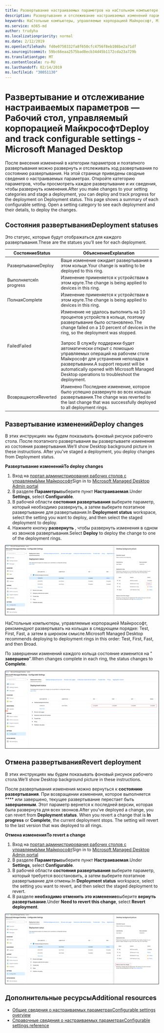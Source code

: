 ```yaml
---
title: Развертывание настраиваемых параметров на наСтольном компьютере, управляемом Майкрософт
description: Развертывание и отслеживание настраиваемых изменений параметров на наСтольном компьютере, управляемом Майкрософт.
keywords: НаСтольные компьютеры, управляемые корпорацией Майкрософт, Microsoft 365, служба, документация, развертывание, поэтапное развертывание, настраиваемые параметры
ms.service: m365-md
author: trudyha
ms.localizationpriority: normal
ms.date: 2/12/2019
ms.openlocfilehash: fd0e0750332fa8f650cfc4756f8eb108be2a71df
ms.sourcegitcommit: 59bc66eaa2575bad8ecb34d45b1172cda23a729b
ms.translationtype: MT
ms.contentlocale: ru-RU
ms.lasthandoff: 02/14/2019
ms.locfileid: "30051130"
---
```

# <a name="deploy-and-track-configurable-settings---microsoft-managed-desktop"></a><span data-ttu-id="f07ce-104">Развертывание и отслеживание настраиваемых параметров — Рабочий стол, управляемый корпорацией Майкрософт</span><span class="sxs-lookup"><span data-stu-id="f07ce-104">Deploy and track configurable settings - Microsoft Managed Desktop</span></span>

<span data-ttu-id="f07ce-p101">После внесения изменений в категории параметров и поэтапного развертывания можно развернуть и отслеживать ход развертывания по состоянию развертывания. На этой странице приведены сводные сведения о настраиваемых параметрах. Откройте категорию параметров, чтобы просмотреть каждое развертывание и их сведения, чтобы развернуть изменения.</span><span class="sxs-lookup"><span data-stu-id="f07ce-p101">After you make changes to your setting categories and stage a deployment, you can deploy and track progress for the deployment on Deployment status. This page shows a summary of each configurable setting. Open a setting category to see each deployment and their details, to deploy the changes.</span></span> 

## <a name="deployment-statuses"></a><span data-ttu-id="f07ce-108">Состояния развертывания</span><span class="sxs-lookup"><span data-stu-id="f07ce-108">Deployment statuses</span></span> 

<span data-ttu-id="f07ce-109">Это статуес, которые будут отображаться для каждого развертывания.</span><span class="sxs-lookup"><span data-stu-id="f07ce-109">These are the statues you’ll see for each deployment.</span></span>

<span data-ttu-id="f07ce-110">Состояние</span><span class="sxs-lookup"><span data-stu-id="f07ce-110">Status</span></span>  | <span data-ttu-id="f07ce-111">Объяснение</span><span class="sxs-lookup"><span data-stu-id="f07ce-111">Explanation</span></span> 
--- | --- 
<span data-ttu-id="f07ce-112">Развертывание</span><span class="sxs-lookup"><span data-stu-id="f07ce-112">Deploy</span></span> | <span data-ttu-id="f07ce-113">Ваше изменение ожидает развертывания в этом кольце.</span><span class="sxs-lookup"><span data-stu-id="f07ce-113">Your change is waiting to be deployed to this ring.</span></span>
<span data-ttu-id="f07ce-114">Выполняется</span><span class="sxs-lookup"><span data-stu-id="f07ce-114">In progress</span></span> | <span data-ttu-id="f07ce-115">Изменение применяется к устройствам в этом круге.</span><span class="sxs-lookup"><span data-stu-id="f07ce-115">The change is being applied to devices in this ring.</span></span> 
<span data-ttu-id="f07ce-116">Полная</span><span class="sxs-lookup"><span data-stu-id="f07ce-116">Complete</span></span> | <span data-ttu-id="f07ce-117">Изменение применяется к устройствам в этом круге.</span><span class="sxs-lookup"><span data-stu-id="f07ce-117">The change is being applied to devices in this ring.</span></span> 
<span data-ttu-id="f07ce-118">Failed</span><span class="sxs-lookup"><span data-stu-id="f07ce-118">Failed</span></span> | <span data-ttu-id="f07ce-119">Изменение не удалось выполнить на 10 процентов устройств в кольце, поэтому развертывание было остановлено.</span><span class="sxs-lookup"><span data-stu-id="f07ce-119">The change failed on a 10 percent of devices in the ring, so the deployment was stopped.</span></span><br><br> <span data-ttu-id="f07ce-120">Запрос В службу поддержки будет автоматически открыт с помощью управляемых операций на рабочем столе Майкрософт для устранения неполадок в развертывании.</span><span class="sxs-lookup"><span data-stu-id="f07ce-120">A support request will be automatically opened with Microsoft Managed Desktop operations to troubleshoot the deployment.</span></span> 
<span data-ttu-id="f07ce-121">Возвращаются</span><span class="sxs-lookup"><span data-stu-id="f07ce-121">Reverted</span></span> | <span data-ttu-id="f07ce-122">Изменено Последнее изменение, которое было успешно развернуто во всех кольцах развертывания.</span><span class="sxs-lookup"><span data-stu-id="f07ce-122">The change was reverted to the last change that was successfully deployed to all deployment rings.</span></span>

## <a name="deploy-changes"></a><span data-ttu-id="f07ce-123">Развертывание изменений</span><span class="sxs-lookup"><span data-stu-id="f07ce-123">Deploy changes</span></span>

<span data-ttu-id="f07ce-p102">В этих инструкциях мы будем показывать фоновый рисунок рабочего стола. После поэтапного развертывания вы развертываете изменения из состояния развертывания.</span><span class="sxs-lookup"><span data-stu-id="f07ce-p102">We’ll show Desktop background picture in these instructions. After you’ve staged a deployment, you deploy changes from Deployment status.</span></span> 

<span data-ttu-id="f07ce-126">**Развертывание изменений**</span><span class="sxs-lookup"><span data-stu-id="f07ce-126">**To deploy changes**</span></span>

1. <span data-ttu-id="f07ce-127">Вход на [портал администрирования рабочих столов с управляемЫми Майкрософт](http://aka.ms/mwaasportal)</span><span class="sxs-lookup"><span data-stu-id="f07ce-127">Sign in to [Microsoft Managed Desktop Admin portal](http://aka.ms/mwaasportal)</span></span>
2. <span data-ttu-id="f07ce-128">В разделе **Параметры**выберите пункт **Настраиваемая**.</span><span class="sxs-lookup"><span data-stu-id="f07ce-128">Under **Settings**, select **Configurable**.</span></span>
3. <span data-ttu-id="f07ce-129">В рабочей области **состояния развертывания** выберите параметр, который необходимо развернуть, а затем выберите поэтапное развертывание для развертывания.</span><span class="sxs-lookup"><span data-stu-id="f07ce-129">In **Deployment status** workspace, select the setting you want to deploy, and then select the staged deployment to deploy.</span></span>
4. <span data-ttu-id="f07ce-130">Нажмите кнопку **развернуть** , чтобы развернуть изменения в одном из звонков развертывания.</span><span class="sxs-lookup"><span data-stu-id="f07ce-130">Select **Deploy** to deploy the change to one of the deployment rings.</span></span>

![Общие сведения о состоянии развертывания настраиваемых параметров](images/deploy-cs-overview.png)

<span data-ttu-id="f07ce-132">НаСтольные компьютеры, управляемые корпорацией Майкрософт, рекомендуют развертывать на кольцах в следующем порядке: Test, First, Fast, а затем в широком смысле.</span><span class="sxs-lookup"><span data-stu-id="f07ce-132">Microsoft Managed Desktop recommends deploying to deployment rings in this order: Test, First, Fast, and then Broad.</span></span> 

<span data-ttu-id="f07ce-133">По завершении изменений каждого кольца состояние изменится на " **завершено**".</span><span class="sxs-lookup"><span data-stu-id="f07ce-133">When changes complete in each ring, the status changes to **Complete**.</span></span>

![Развертывание настраиваемых параметров завершено](images/config-setting-complete.png)

## <a name="revert-deployment"></a><span data-ttu-id="f07ce-135">Отмена развертывания</span><span class="sxs-lookup"><span data-stu-id="f07ce-135">Revert deployment</span></span>

<span data-ttu-id="f07ce-136">В этих инструкциях мы будем показывать фоновый рисунок рабочего стола.</span><span class="sxs-lookup"><span data-stu-id="f07ce-136">We’ll show Desktop background picture in these instructions.</span></span> 

<span data-ttu-id="f07ce-p103">После развертывания изменения можно вернуться к **состоянию развертывания**. При возвращении изменения, которое выполняется \*\*\*\* или завершено, текущее развертывание перестает быть **завершенным**. Этот параметр вернется к последней версии, которая была развернута для всех звонков.</span><span class="sxs-lookup"><span data-stu-id="f07ce-p103">After you’ve deployed a change, you can revert from **Deployment status**. When you revert a change that is **In progress** or **Complete**, the current deployment stops. The setting will revert to the last version that was deployed to all rings.</span></span> 

<span data-ttu-id="f07ce-140">**Отмена изменения**</span><span class="sxs-lookup"><span data-stu-id="f07ce-140">**To revert a change**</span></span>
1. <span data-ttu-id="f07ce-141">Вход на [портал администрирования рабочих столов с управляемЫми Майкрософт](http://aka.ms/mwaasportal)</span><span class="sxs-lookup"><span data-stu-id="f07ce-141">Sign in to [Microsoft Managed Desktop Admin portal](http://aka.ms/mwaasportal)</span></span>
2. <span data-ttu-id="f07ce-142">В разделе **Параметры**выберите пункт **Настраиваемая**.</span><span class="sxs-lookup"><span data-stu-id="f07ce-142">Under **Settings**, select **Configurable**.</span></span>
3. <span data-ttu-id="f07ce-143">В рабочей области **состояния развертывания** выберите параметр, который требуется восстановить, а затем выберите поэтапное развертывание для отмены.</span><span class="sxs-lookup"><span data-stu-id="f07ce-143">In **Deployment status** workspace, select the setting you want to revert, and then select the staged deployment to revert.</span></span>
4. <span data-ttu-id="f07ce-144">В разделе **необходимо отменить это изменение**выберите **вернуть развертывание**.</span><span class="sxs-lookup"><span data-stu-id="f07ce-144">Under **Need to revert this change**, select **Revert deployment**.</span></span>

![Возврат настраиваемых параметров развертывания](images/config-setting-revert.png) 

## <a name="additional-resources"></a><span data-ttu-id="f07ce-146">Дополнительные ресурсы</span><span class="sxs-lookup"><span data-stu-id="f07ce-146">Additional resources</span></span>
- [<span data-ttu-id="f07ce-147">Общие сведения о настраиваемых параметрах</span><span class="sxs-lookup"><span data-stu-id="f07ce-147">Configurable settings overview</span></span>](config-setting-overview.md)
- [<span data-ttu-id="f07ce-148">Справочные сведения о настраиваемых параметрах</span><span class="sxs-lookup"><span data-stu-id="f07ce-148">Configurable settings reference</span></span>](config-setting-ref.md) 
